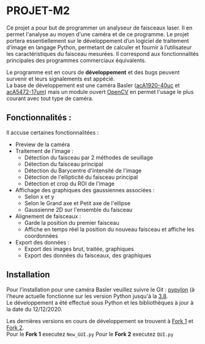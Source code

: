 # PROJET-M2
  
Ce projet a pour but de programmer un analyseur de faisceaux laser. Il en permet l'analyse au moyen d'une caméra et de ce programme. Le projet portera essentiellement sur le développement d’un logiciel de traitement d’image en langage Python, permetant de calculer et fournir à l’utilisateur les caractéristiques du faisceau mesurées. Il correspond aux fonctionnalités principales des programmes commerciaux équivalents. 
  
Le programme est en cours de **développement** et des bugs peuvent survenir et leurs signalements est appécié.  
La base de développement est une caméra Basler ([acA1920-40uc](https://www.baslerweb.com/en/products/cameras/area-scan-cameras/ace/aca1920-40uc/) et [acA5472-17um](https://www.baslerweb.com/en/products/cameras/area-scan-cameras/ace/aca5472-17um/)) mais un module ouvert [OpenCV](https://opencv.org/) en permet l'usage le plus courant avec tout type de caméra.  
  
  
## Fonctionnalités :  
  
Il accuse certaines fonctionnalitées :    
  * Preview de la caméra  
  * Traitement de l'image :  
    * Détection du faisceau par 2 méthodes de seuillage  
    * Détection du faisceau principal  
    * Détection du Barycentre d'intensité de l'image  
    * Détection de l'ellipticité du faisceau principal  
    * Détection et crop du ROI de l'image  
  * Affichage des graphiques des gaussiennes associées :  
    * Selon x et y  
    * Selon le Grand axe et Petit axe de l'ellipse  
    * Gaussienne 2D sur l'ensemble du faisceau  
  * Alignement de faisceaux :  
    * Garde la position du premier faisceau  
    * Affiche en temps réel la position du nouveau faisceau et affiche les coordonnées  
  * Export des données :  
     * Export des images brut, traitée, graphiques  
     * Export des données du faisceaux, des graphiques  
   
  
## Installation  
  
Pour l'installation pour une caméra Basler veuillez suivre le Git : [pypylon](https://github.com/basler/pypylon) (à l'heure actuelle fonctionne sur les version Python jusqu'à la [3.8](https://www.python.org/downloads/release/python-386/).  
Le développement a été effectué sous Python et les bibliothèques à jour à la date du 12/12/2020.  
  
Les dernières versions en cours de développement se trouvent à [Fork 1](https://github.com/quentincoche/PROJET-M2/tree/master/Tests/Test%20GUI/Marin) et [Fork 2](https://github.com/quentincoche/PROJET-M2/tree/master/Tests/Test%20GUI/Quentin).  
Pour le **Fork 1** executez ``New_GUI.py``
Pour le **Fork 2** executez ``QUI.py``
